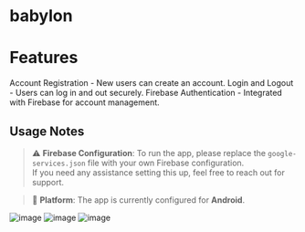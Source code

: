 # babylon

# Features
Account Registration - New users can create an account.
Login and Logout - Users can log in and out securely.
Firebase Authentication - Integrated with Firebase for account management.

## Usage Notes

> ⚠️ **Firebase Configuration**: To run the app, please replace the `google-services.json` file with your own Firebase configuration.  
If you need any assistance setting this up, feel free to reach out for support.

> 📱 **Platform**: The app is currently configured for **Android**.

![image](https://github.com/user-attachments/assets/1e7cbda0-b567-45d8-a1fc-694457f69639)
![image](https://github.com/user-attachments/assets/8a1474e9-b117-4f88-bcc4-632ab47c6986)
![image](https://github.com/user-attachments/assets/9da6a27a-7ecd-480e-8fd5-3d783522aa4e)
